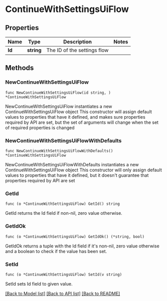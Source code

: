 # ContinueWithSettingsUiFlow

## Properties

Name | Type | Description | Notes
------------ | ------------- | ------------- | -------------
**Id** | **string** | The ID of the settings flow | 

## Methods

### NewContinueWithSettingsUiFlow

`func NewContinueWithSettingsUiFlow(id string, ) *ContinueWithSettingsUiFlow`

NewContinueWithSettingsUiFlow instantiates a new ContinueWithSettingsUiFlow object
This constructor will assign default values to properties that have it defined,
and makes sure properties required by API are set, but the set of arguments
will change when the set of required properties is changed

### NewContinueWithSettingsUiFlowWithDefaults

`func NewContinueWithSettingsUiFlowWithDefaults() *ContinueWithSettingsUiFlow`

NewContinueWithSettingsUiFlowWithDefaults instantiates a new ContinueWithSettingsUiFlow object
This constructor will only assign default values to properties that have it defined,
but it doesn't guarantee that properties required by API are set

### GetId

`func (o *ContinueWithSettingsUiFlow) GetId() string`

GetId returns the Id field if non-nil, zero value otherwise.

### GetIdOk

`func (o *ContinueWithSettingsUiFlow) GetIdOk() (*string, bool)`

GetIdOk returns a tuple with the Id field if it's non-nil, zero value otherwise
and a boolean to check if the value has been set.

### SetId

`func (o *ContinueWithSettingsUiFlow) SetId(v string)`

SetId sets Id field to given value.



[[Back to Model list]](../README.md#documentation-for-models) [[Back to API list]](../README.md#documentation-for-api-endpoints) [[Back to README]](../README.md)


